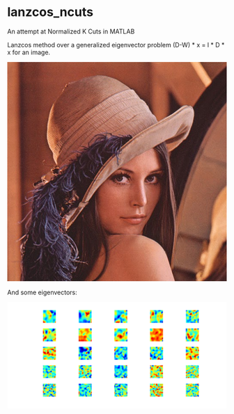 # lanzcos_ncuts
An attempt at Normalized K Cuts in MATLAB

Lanzcos method over a generalized eigenvector problem (D-W) * x = l * D * x for an image.

![image](lena.jpg)

And some eigenvectors:

![image](some_eigenvectors.png)
